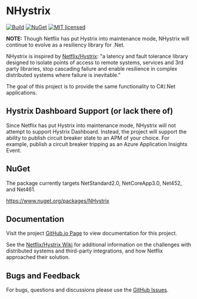 # NHystrix

[![Build](https://milestonetg.visualstudio.com/_apis/public/build/definitions/8468d2c8-8497-4e19-9420-4dfcb015c134/26/badge)](https://milestonetg.visualstudio.com/Milestone/_build/index?definitionId=26)
[![NuGet](https://img.shields.io/nuget/vpre/NHystrix.svg?semVer=2.0.0)](https://www.nuget.org/packages/NHystrix/)
[![MIT licensed](https://img.shields.io/badge/license-MIT-blue.svg)](https://raw.githubusercontent.com/milestonetg/nhystrix/master/LICENSE)

**NOTE:** Though Netflix has put Hystrix into maintenance mode, NHystrix will continue to evolve as a resiliency library for .Net.

NHystrix is inspired by [Netflix/Hystrix](https://github.com/Netflix/Hystrix): "a latency and fault tolerance library designed to isolate points of access to remote systems, services and 3rd party libraries, stop cascading failure and enable resilience in complex distributed systems where failure is inevitable."

The goal of this project is to provide the same functionality to C#/.Net applications.

## Hystrix Dashboard Support (or lack there of)

Since Netflix has put Hystrix into maintenance mode, NHystrix will not attempt to support Hystrix Dashboard. Instead, 
the project will support the ability to publish circuit breaker state to an APM of your choice. For example, publish
a circuit breaker tripping as an Azure Application Insights Event.

## NuGet

The package currently targets NetStandard2.0, NetCoreApp3.0, Net452, and Net461.

https://www.nuget.org/packages/NHystrix

## Documentation

Visit the project [GitHub.io Page](https://milestonetg.github.io/NHystrix) to view documentation for this project.

See the [Netflix/Hystrix Wiki](https://github.com/Netflix/Hystrix/wiki) for additional information on the challenges with distributed systems and 
third-party integrations, and how Netflix approached their solution.

## Bugs and Feedback

For bugs, questions and discussions please use the [GitHub Issues](https://github.com/milestonetg/NHystrix/issues).
